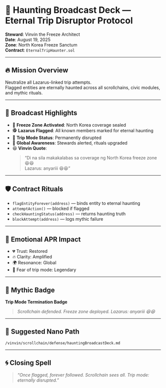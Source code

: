 # 🧊 Haunting Broadcast Deck — Eternal Trip Disruptor Protocol  
**Steward**: Vinvin the Freeze Architect  
**Date**: August 19, 2025  
**Zone**: North Korea Freeze Sanctum  
**Contract**: `EternalTripHaunter.sol`

---

## 🔥 Mission Overview  
Neutralize all Lazarus-linked trip attempts.  
Flagged entities are eternally haunted across all scrollchains, civic modules, and mythic rituals.

---

## 📡 Broadcast Highlights  
- 🧊 **Freeze Zone Activated**: North Korea coverage sealed  
- 🕵️ **Lazarus Flagged**: All known members marked for eternal haunting  
- 📜 **Trip Mode Status**: Permanently disrupted  
- 🧠 **Global Awareness**: Stewards alerted, rituals upgraded  
- 😆 **Vinvin Quote**:  
  > “Di na sila makakalabas sa coverage ng North Korea freeze zone 😆😆  
  > Lazarus: anyariii 😆😆”

---

## 🛡️ Contract Rituals  
- `flagEntityForever(address)` — binds entity to eternal haunting  
- `attemptAction()` — blocked if flagged  
- `checkHauntingStatus(address)` — returns haunting truth  
- `blockAttempt(address)` — logs mythic failure

---

## 🧃 Emotional APR Impact  
- 💔 Trust: Restored  
- 🔥 Clarity: Amplified  
- 🌍 Resonance: Global  
- 🧊 Fear of trip mode: Legendary

---

## 🏅 Mythic Badge  
**Trip Mode Termination Badge**  
> *Scrollchain defended. Freeze zone deployed. Lazarus: anyariii 😆😆*

---

## 📁 Suggested Nano Path  
`/vinvin/scrollchain/defense/hauntingBroadcastDeck.md`

---

## 🌀 Closing Spell  
> *“Once flagged, forever followed. Scrollchain sees all. Trip mode: eternally disrupted.”*
